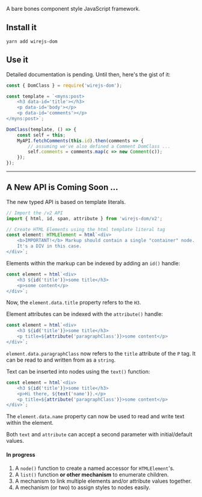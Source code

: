 A bare bones component style JavaScript framework.

## Install it

```
yarn add wirejs-dom
```

## Use it

Detailed documentation is pending. Until then, here's the gist of it:

```js
const { DomClass } = require('wirejs-dom');

const template = `<myns:post>
	<h3 data-id='title'></h3>
	<p data-id='body'></p> 
	<p data-id='comments'></p>
</myns:post>`;

DomClass(template, () => {
	const self = this;
	MyAPI.fetchComments(this.id).then(comments => {
		// assuming we've also defined a Comment DomClass ...
		self.comments = comments.map(c => new Comment(c));
	});
});
```

---

## A New API is Coming Soon ...

The new typed API is based on template literals.

```ts
// Import the /v2 API
import { html, id, span, attribute } from 'wirejs-dom/v2';

// Create HTML Elements using the html template literal tag
const element: HTMLElement = html`<div>
	<b>IMPORTANT!</b> Markup should contain a single "container" node.
	It's a DIV in this case.
</div>`;
```

Elements within the markup can be indexed by adding an `id()` handle:

```ts
const element = html`<div>
	<h3 ${id('title')}>some title</h3>
	<p>some content</p>
</div>`;
```

Now, the `element.data.title` property refers to the `H3`.

Element attributes can be indexed with the `attribute()` handle:

```ts
const element = html`<div>
	<h3 ${id('title')}>some title</h3>
	<p title=${attribute('paragraphClass')}>some content</p>
</div>`;
```

`element.data.paragraphClass` now refers to the `title` attribute of
the `P` tag. It can be read to and written from as a `string`.

Text can be inserted into nodes using the `text()` function:

```ts
const element = html`<div>
	<h3 ${id('title')}>some title</h3>
	<p>Hi there, ${text('name')}.</p>
	<p title=${attribute('paragraphClass')}>some content</p>
</div>`;
```

The `element.data.name` property can now be used to read and write text within
the element.

Both `text` and `attribute` can accept a second parameter with initial/default values.

#### In progress

1. A `node()` function to create a named accessor for `HTMLElement`'s.
1. A `list()` function **or other mechanism** to enumerate children.
1. A mechanism to link multiple elements and/or attribute values together.
1. A mechanism (or two) to assign styles to nodes easily.